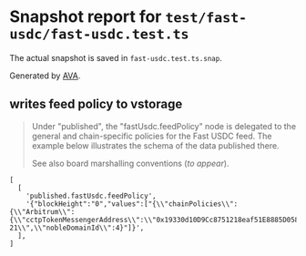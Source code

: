 # Snapshot report for `test/fast-usdc/fast-usdc.test.ts`

The actual snapshot is saved in `fast-usdc.test.ts.snap`.

Generated by [AVA](https://avajs.dev).

## writes feed policy to vstorage

> Under "published", the "fastUsdc.feedPolicy" node is delegated to the general and chain-specific policies for the Fast USDC feed.
> The example below illustrates the schema of the data published there.
> 
> See also board marshalling conventions (_to appear_).

    [
      [
        'published.fastUsdc.feedPolicy',
        '{"blockHeight":"0","values":["{\\"chainPolicies\\":{\\"Arbitrum\\":{\\"cctpTokenMessengerAddress\\":\\"0x19330d10D9Cc8751218eaf51E8885D058642E08A\\",\\"chainId\\":42161,\\"confirmations\\":1,\\"nobleContractAddress\\":\\"0x19330d10D9Cc8751218eaf51E8885D058642E08A\\"}},\\"nobleAgoricChannelId\\":\\"channel-21\\",\\"nobleDomainId\\":4}"]}',
      ],
    ]
